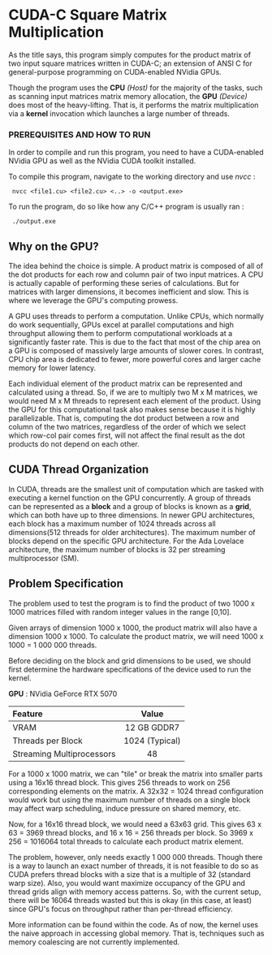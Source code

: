 # CUDA-C Square Matrix Multiplication
As the title says, this program simply computes for the product matrix of two input square matrices written in CUDA-C; an extension of ANSI C for general-purpose programming on CUDA-enabled NVidia GPUs.

Though the program uses the **CPU** _(Host)_ for the majority of the tasks, such as scanning input matrices matrix memory allocation, the **GPU** _(Device)_ does most of the heavy-lifting. That is, it performs the matrix multiplication via a **kernel** invocation which launches a large number of threads.


### PREREQUISITES AND HOW TO RUN
In order to compile and run this program, you need to have a CUDA-enabled NVidia GPU as well as the NVidia CUDA toolkit installed.

To compile this program, navigate to the working directory and use _nvcc_ :
```
 nvcc <file1.cu> <file2.cu> <..> -o <output.exe>
```
To run the program, do so like how any C/C++ program is usually ran :
```
 ./output.exe
```

## Why on the GPU?
The idea behind the choice is simple. A product matrix is composed of all of the dot products for each row and column pair of two input matrices. A CPU is actually capable of performing these series of calculations. But for matrices with larger dimensions, it becomes inefficient
and slow. This is where we leverage the GPU's computing prowess.

A GPU uses threads to perform a computation. Unlike CPUs, which normally do work sequentially, GPUs excel at parallel computations and high throughput allowing them to perform computational workloads at a significantly faster rate. This is due to the fact that most of the
chip area on a GPU is composed of massively large amounts of slower cores. In contrast, CPU chip area is dedicated to fewer, more powerful cores and larger cache memory for lower latency.

Each individual element of the product matrix can be represented and calculated using a thread. So, if we are to multiply two M x M matrices, we would need M x M threads to represent each element of the product. Using the GPU for this computational task also makes sense because
it is highly parallelizable. That is, computing the dot product between a row and column of the two matrices, regardless of the order of which we select which row-col pair comes first, will not affect the final result as the dot products do not depend on each other.

## CUDA Thread Organization
In CUDA, threads are the smallest unit of computation which are tasked with executing a kernel function on the GPU concurrently. A group of threads can be represented as a **block** and a group of blocks is known as a **grid**, which can both have up to three dimensions. In 
newer GPU architectures, each block has a maximum number of 1024 threads across all dimensions(512 threads for older architectures). The maximum number of blocks depend on the specific GPU architecture. For the Ada Lovelace architecture, the maximum number of blocks
is 32 per streaming multiprocessor (SM).

## Problem Specification
The problem used to test the program is to find the product of two 1000 x 1000 matrices filled with random integer values in the range [0,10].

Given arrays of dimension 1000 x 1000, the product matrix will also have a dimension 1000 x 1000. To calculate the product matrix, we will need 1000 x 1000 = 1 000 000 threads.

Before deciding on the block and grid dimensions to be used, we should first determine the hardware specifications of the device used to run the kernel.

**GPU** : NVidia GeForce RTX 5070 

| Feature                   |     Value      |
|:--------------------------|:--------------:|
| VRAM                      |  12 GB GDDR7   | 
| Threads per Block         | 1024 (Typical) | 
| Streaming Multiprocessors |       48       | 


For a 1000 x 1000 matrix, we can "tile" or break the matrix into smaller parts using a 16x16 thread block. This gives 256 threads to work on 256 corresponding elements on the matrix. A 32x32 = 1024 thread configuration would work but using the maximum number of threads
on a single block may affect warp scheduling, induce pressure on shared memory, etc.

Now, for a 16x16 thread block, we would need a 63x63 grid. This gives 63 x 63 = 3969 thread blocks, and 16 x 16 = 256 threads per block. So 3969 x 256 = 1016064 total threads to calculate each product matrix element.

The problem, however, only needs exactly 1 000 000 threads. Though there is a way to launch an exact number of threads, it is not feasible to do so as CUDA prefers thread blocks with a size that is a multiple of 32 (standard warp size). Also, you would want maximize occupancy
of the GPU and thread grids align with memory access patterns. So, with the current setup, there will be 16064 threads wasted but this is okay (in this case, at least) since GPU's focus on throughput rather than per-thread efficiency. 




More information can be found within the code. As of now, the kernel uses the naive approach in accessing global memory. That is, techniques such as memory coalescing are not currently implemented. 


